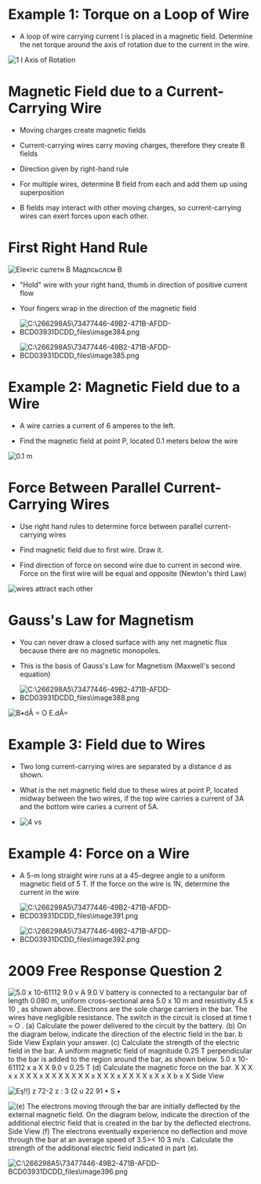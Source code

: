 # Example 1: Torque on a Loop of Wire

  -  A loop of wire carrying current I is placed in a magnetic field.
     Determine the net torque around the axis of rotation due to the
     current in the wire.

 ![1 I Axis of Rotation ](./media/image382.png)

# Magnetic Field due to a Current-Carrying Wire

  -  Moving charges create magnetic fields

  -  Current-carrying wires carry moving charges, therefore they create
     B fields

  -  Direction given by right-hand rule

  -  For multiple wires, determine B field from each and add them up
     using superposition

  -  B fields may interact with other moving charges, so
     current-carrying wires can exert forces upon each other.

# First Right Hand Rule

 ![EIe«ric сштетн В Мадпсьслсм В ](./media/image383.jpg)

  -  "Hold" wire with your right hand, thumb in direction of positive
     current flow

  -  Your fingers wrap in the direction of the magnetic
     field

  -  ![C:\\266298A5\\73477446-49B2-471B-AFDD-BCD03931DCDD\_files\\image384.png](./media/image384.png)

  -  ![C:\\266298A5\\73477446-49B2-471B-AFDD-BCD03931DCDD\_files\\image385.png](./media/image385.png)

# Example 2: Magnetic Field due to a Wire

  -  A wire carries a current of 6 amperes to the left.

  -  Find the magnetic field at point P, located 0.1 meters below the
     wire

 ![0.1 m ](./media/image386.png)

# Force Between Parallel Current-Carrying Wires

  -  Use right hand rules to determine force between parallel
     current-carrying wires

  -  Find magnetic field due to first wire. Draw it.

  -  Find direction of force on second wire due to current in second
     wire. Force on the first wire will be equal and opposite (Newton's
     third Law)

 ![wires attract each other ](./media/image387.png)

# Gauss's Law for Magnetism

  -  You can never draw a closed surface with any net magnetic flux
     because there are no magnetic monopoles.

  -  This is the basis of Gauss's Law for Magnetism (Maxwell's second
     equation)

  -  ![C:\\266298A5\\73477446-49B2-471B-AFDD-BCD03931DCDD\_files\\image388.png](./media/image388.png)

 ![B•dÂ = O E.dÂ= ](./media/image389.jpg)

# Example 3: Field due to Wires

  -  Two long current-carrying wires are separated by a distance d as
     shown.

  -  What is the net magnetic field due to these wires at point P,
     located midway between the two wires, if the top wire carries a
     current of 3A and the bottom wire caries a current of 5A.

  -  ![4 vs ](./media/image390.png)

# Example 4: Force on a Wire

  -  A 5-m long straight wire runs at a 45-degree angle to a uniform
     magnetic field of 5 T. If the force on the wire is 1N, determine
     the current in the
     wire

  -  ![C:\\266298A5\\73477446-49B2-471B-AFDD-BCD03931DCDD\_files\\image391.png](./media/image391.png)

  -  ![C:\\266298A5\\73477446-49B2-471B-AFDD-BCD03931DCDD\_files\\image392.png](./media/image392.png)

# 2009 Free Response Question 2

 ![5.0 x 10-61112 9.0 v A 9.0 V battery is connected to a rectangular
 bar of length 0.080 m, uniform cross-sectional area 5.0 x 10 m and
 resistivity 4.5 x 10 , as shown above. Electrons are the sole charge
 carriers in the bar. The wires have negligible resistance. The switch
 in the circuit is closed at time t = O . (a) Calculate the power
 delivered to the circuit by the battery. (b) On the diagram below,
 indicate the direction of the electric field in the bar. b Side View
 Explain your answer. (c) Calculate the strength of the electric field
 in the bar. A uniform magnetic field of magnitude 0.25 T perpendicular
 to the bar is added to the region around the bar, as shown below. 5.0
 x 10-61112 x a X X 9.0 v 0.25 T (d) Calculate the magnetic force on
 the bar. X X X x x X X X x X X X X X X X x X X X x X X X X x X x X b x
 X Side View ](./media/image393.png)
 
 ![Eş\!\!\] z 72-2 z : 3 (2 u 22 91 • S • ](./media/image394.png)
 
 ![(e) The electrons moving through the bar are initially deflected by
 the external magnetic field. On the diagram below, indicate the
 direction of the additional electric field that is created in the bar
 by the deflected electrons. Side View (f) The electrons eventually
 experience no deflection and move through the bar at an average speed
 of 3.5>< 10 3 m/s . Calculate the strength of the additional
 electric field indicated in part (e).
 ](./media/image395.png)
 
 ![C:\\266298A5\\73477446-49B2-471B-AFDD-BCD03931DCDD\_files\\image396.png](./media/image396.png)